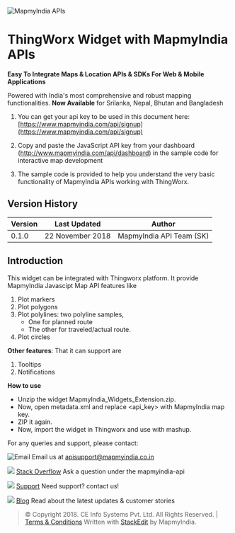 ﻿![MapmyIndia APIs](https://www.mapmyindia.com/api/img/mapmyindia-api.png)

# ThingWorx Widget with MapmyIndia APIs

**Easy To Integrate Maps & Location APIs & SDKs For Web & Mobile Applications**

Powered with India's most comprehensive and robust mapping functionalities.
**Now Available**  for Srilanka, Nepal, Bhutan and Bangladesh

1. You can get your api key to be used in this document here: [https://www.mapmyindia.com/api/signup](https://www.mapmyindia.com/api/signup)

2. Copy and paste the JavaScript API key from your dashboard (http://www.mapmyindia.com/api/dashboard) in the sample code for interactive map development

3. The sample code is provided to help you understand the very basic functionality of MapmyIndia APIs working with ThingWorx. 

## Version History

| Version | Last Updated | Author |
| ---- | ---- | ---- |
| 0.1.0 | 22 November 2018 | MapmyIndia API Team (SK) |

## Introduction

This widget can be integrated with Thingworx platform. It provide MapmyIndia Javascipt Map API features like

1.  Plot markers
2.  Plot polygons
3.  Plot polylines: two polyline samples, 
	- One for planned route
	- The other for traveled/actual route.
4.  Plot circles

**Other features**: 
That it can support are

1.  Tooltips
2.  Notifications

**How to use**

- Unzip the widget MapmyIndia_Widgets_Extension.zip.
- Now, open metadata.xml and replace <api_key> with MapmyIndia map key.
- ZIP it again.
- Now, import the widget in Thingworx and use with mashup.

For any queries and support, please contact: 

![Email](https://www.google.com/a/cpanel/mapmyindia.co.in/images/logo.gif?service=google_gsuite) 
Email us at [apisupport@mapmyindia.co.in](mailto:apisupport@mapmyindia.co.in)

![](https://www.mapmyindia.com/api/img/icons/stack-overflow.png)
[Stack Overflow](https://stackoverflow.com/questions/tagged/mapmyindia-api)
Ask a question under the mapmyindia-api

![](https://www.mapmyindia.com/api/img/icons/support.png)
[Support](https://www.mapmyindia.com/api/index.php#f_cont)
Need support? contact us!

![](https://www.mapmyindia.com/api/img/icons/blog.png)
[Blog](http://www.mapmyindia.com/blog/)
Read about the latest updates & customer stories


> © Copyright 2018. CE Info Systems Pvt. Ltd. All Rights Reserved. | [Terms & Conditions](http://www.mapmyindia.com/api/terms-&-conditions)
>  Written with [StackEdit](https://stackedit.io/) by MapmyIndia.
